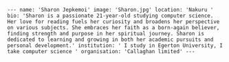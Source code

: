 `---
    name: 'Sharon Jepkemoi'
    image: 'Sharon.jpg'
    location: 'Nakuru ' 
    bio: 'Sharon is a passionate 21-year-old studying computer science. Her love for reading fuels her curiosity and broadens her perspective on various subjects. She embraces her faith as a born-again believer, finding strength and purpose in her spiritual journey. Sharon is dedicated to learning and growing in both her academic pursuits and personal development.'
    institution: ' I study in Egerton University, I take computer science '
    organisation: 'Callaghan limited'
    ---`